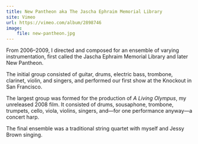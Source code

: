 ```yaml
---
title: New Pantheon aka The Jascha Ephraim Memorial Library
site: Vimeo
url: https://vimeo.com/album/2898746
image:
    file: new-pantheon.jpg
---
```

From 2006–2009, I directed and composed for an ensemble of varying instrumentation, first called the Jascha Ephraim Memorial Library and later New Pantheon.

The initial group consisted of guitar, drums, electric bass, trombone, clarinet, violin, and singers, and performed our first show at the Knockout in San Francisco.

The largest group was formed for the production of _A Living Olympus_, my unreleased 2008 film. It consisted of drums, sousaphone, trombone, trumpets, cello, viola, violins, singers, and—for one performance anyway—a concert harp.

The final ensemble was a traditional string quartet with myself and Jessy Brown singing.
